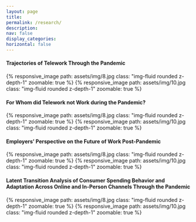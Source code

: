 ```yaml
---
layout: page
title: 
permalink: /research/
description:  
nav: false
display_categories:
horizontal: false
---
```


#### Trajectories of Telework Through the Pandemic

{% responsive_image path: assets/img/8.jpg class: "img-fluid rounded z-depth-1" zoomable: true %}
{% responsive_image path: assets/img/10.jpg class: "img-fluid rounded z-depth-1" zoomable: true %}



#### For Whom did Telework not Work during the Pandemic?

{% responsive_image path: assets/img/8.jpg class: "img-fluid rounded z-depth-1" zoomable: true %}
{% responsive_image path: assets/img/10.jpg class: "img-fluid rounded z-depth-1" zoomable: true %}

#### Employers’ Perspective on the Future of Work Post-Pandemic

{% responsive_image path: assets/img/8.jpg class: "img-fluid rounded z-depth-1" zoomable: true %}
{% responsive_image path: assets/img/10.jpg class: "img-fluid rounded z-depth-1" zoomable: true %}

#### Latent Transition Analysis of Consumer Spending Behavior and Adaptation Across Online and In-Person Channels Through the Pandemic

{% responsive_image path: assets/img/8.jpg class: "img-fluid rounded z-depth-1" zoomable: true %}
{% responsive_image path: assets/img/10.jpg class: "img-fluid rounded z-depth-1" zoomable: true %}

